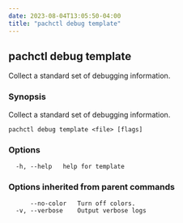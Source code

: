 ```yaml
---
date: 2023-08-04T13:05:50-04:00
title: "pachctl debug template"
---
```


## pachctl debug template

Collect a standard set of debugging information.

### Synopsis

Collect a standard set of debugging information.

```
pachctl debug template <file> [flags]
```

### Options

```
  -h, --help   help for template
```

### Options inherited from parent commands

```
      --no-color   Turn off colors.
  -v, --verbose    Output verbose logs
```

